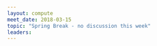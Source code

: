 ```yaml
---
layout: compute
meet_date: 2018-03-15
topic: "Spring Break - no discussion this week"
leaders:
---
```

